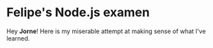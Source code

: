 # Felipe's Node.js examen

Hey **Jorne**! Here is my miserable attempt at making sense of what I've learned.
